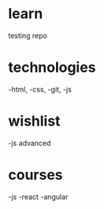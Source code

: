 # learn
testing repo

# technologies

-html,
-css,
-git,
-js 

# wishlist

-js advanced

# courses

-js
-react
-angular
